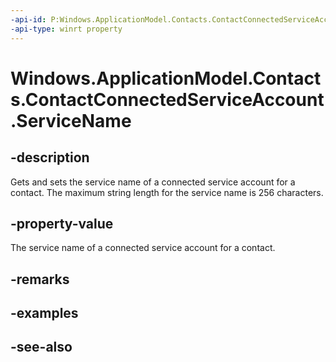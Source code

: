 ```yaml
---
-api-id: P:Windows.ApplicationModel.Contacts.ContactConnectedServiceAccount.ServiceName
-api-type: winrt property
---
```


<!-- Property syntax
public string ServiceName { get;  set; }
-->

# Windows.ApplicationModel.Contacts.ContactConnectedServiceAccount.ServiceName

## -description
Gets and sets the service name of a connected service account for a contact. The maximum string length for the service name is 256 characters.

## -property-value
The service name of a connected service account for a contact.

## -remarks

## -examples

## -see-also

